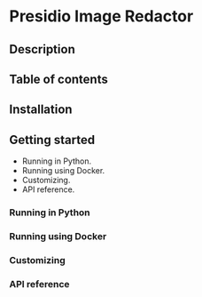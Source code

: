 # Presidio Image Redactor

## Description

## Table of contents

## Installation

## Getting started

- Running in Python.
- Running using Docker.
- Customizing.
- API reference.

### Running in Python

### Running using Docker

### Customizing

### API reference
